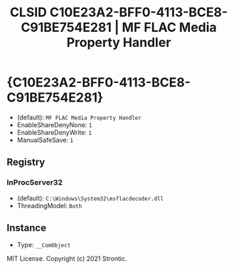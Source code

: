 ﻿---
title: "CLSID C10E23A2-BFF0-4113-BCE8-C91BE754E281 | MF FLAC Media Property Handler"
excerpt: What is COM-Object CLSID C10E23A2-BFF0-4113-BCE8-C91BE754E281?
---

# {C10E23A2-BFF0-4113-BCE8-C91BE754E281}

* (default): `MF FLAC Media Property Handler`
* EnableShareDenyNone: `1`
* EnableShareDenyWrite: `1`
* ManualSafeSave: `1`

## Registry


### InProcServer32

* (default): `C:\Windows\System32\msflacdecoder.dll`
* ThreadingModel: `Both`

## Instance

* Type: `__ComObject`

MIT License. Copyright (c) 2021 Strontic.


